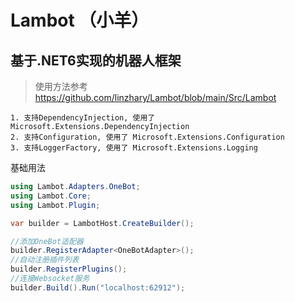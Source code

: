 # Lambot （小羊）

## 基于.NET6实现的机器人框架

>使用方法参考 https://github.com/linzhary/Lambot/blob/main/Src/Lambot


    1. 支持DependencyInjection, 使用了 Microsoft.Extensions.DependencyInjection
    2. 支持Configuration, 使用了 Microsoft.Extensions.Configuration
    3. 支持LoggerFactory, 使用了 Microsoft.Extensions.Logging

基础用法
``` C#
using Lambot.Adapters.OneBot;
using Lambot.Core;
using Lambot.Plugin;

var builder = LambotHost.CreateBuilder();

//添加OneBot适配器
builder.RegisterAdapter<OneBotAdapter>();
//自动注册插件列表
builder.RegisterPlugins();
//连接Websocket服务
builder.Build().Run("localhost:62912");
```
